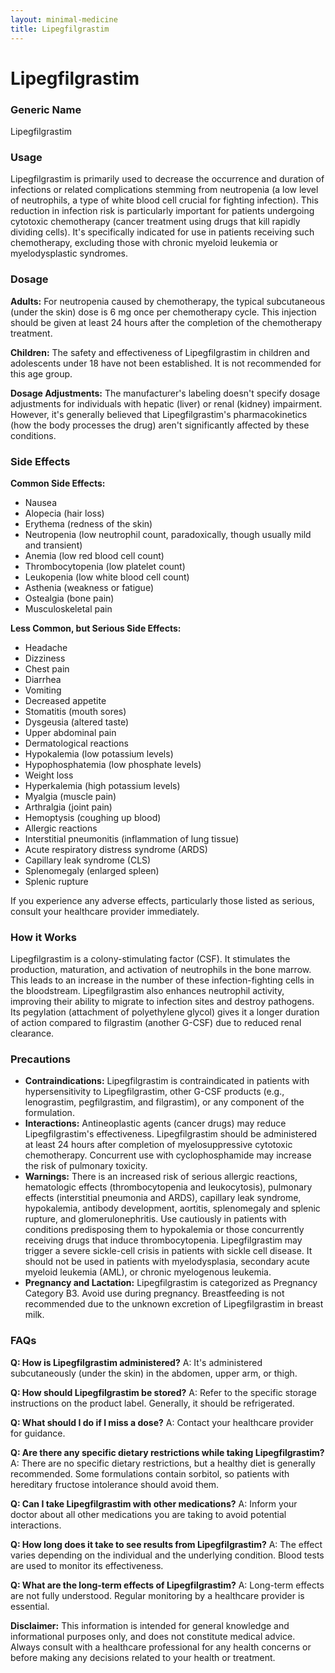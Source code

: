 ```yaml
---
layout: minimal-medicine
title: Lipegfilgrastim
---
```


# Lipegfilgrastim
### Generic Name
Lipegfilgrastim

### Usage
Lipegfilgrastim is primarily used to decrease the occurrence and duration of infections or related complications stemming from neutropenia (a low level of neutrophils, a type of white blood cell crucial for fighting infection). This reduction in infection risk is particularly important for patients undergoing cytotoxic chemotherapy (cancer treatment using drugs that kill rapidly dividing cells).  It's specifically indicated for use in patients receiving such chemotherapy, excluding those with chronic myeloid leukemia or myelodysplastic syndromes.

### Dosage

**Adults:**  For neutropenia caused by chemotherapy, the typical subcutaneous (under the skin) dose is 6 mg once per chemotherapy cycle.  This injection should be given at least 24 hours after the completion of the chemotherapy treatment.

**Children:** The safety and effectiveness of Lipegfilgrastim in children and adolescents under 18 have not been established.  It is not recommended for this age group.

**Dosage Adjustments:** The manufacturer's labeling doesn't specify dosage adjustments for individuals with hepatic (liver) or renal (kidney) impairment. However, it's generally believed that Lipegfilgrastim's pharmacokinetics (how the body processes the drug) aren't significantly affected by these conditions.


### Side Effects

**Common Side Effects:**

* Nausea
* Alopecia (hair loss)
* Erythema (redness of the skin)
* Neutropenia (low neutrophil count, paradoxically, though usually mild and transient)
* Anemia (low red blood cell count)
* Thrombocytopenia (low platelet count)
* Leukopenia (low white blood cell count)
* Asthenia (weakness or fatigue)
* Ostealgia (bone pain)
* Musculoskeletal pain


**Less Common, but Serious Side Effects:**

* Headache
* Dizziness
* Chest pain
* Diarrhea
* Vomiting
* Decreased appetite
* Stomatitis (mouth sores)
* Dysgeusia (altered taste)
* Upper abdominal pain
* Dermatological reactions
* Hypokalemia (low potassium levels)
* Hypophosphatemia (low phosphate levels)
* Weight loss
* Hyperkalemia (high potassium levels)
* Myalgia (muscle pain)
* Arthralgia (joint pain)
* Hemoptysis (coughing up blood)
* Allergic reactions
* Interstitial pneumonitis (inflammation of lung tissue)
* Acute respiratory distress syndrome (ARDS)
* Capillary leak syndrome (CLS)
* Splenomegaly (enlarged spleen)
* Splenic rupture


If you experience any adverse effects, particularly those listed as serious, consult your healthcare provider immediately.


### How it Works

Lipegfilgrastim is a colony-stimulating factor (CSF).  It stimulates the production, maturation, and activation of neutrophils in the bone marrow. This leads to an increase in the number of these infection-fighting cells in the bloodstream. Lipegfilgrastim also enhances neutrophil activity, improving their ability to migrate to infection sites and destroy pathogens.  Its pegylation (attachment of polyethylene glycol) gives it a longer duration of action compared to filgrastim (another G-CSF) due to reduced renal clearance.


### Precautions

* **Contraindications:** Lipegfilgrastim is contraindicated in patients with hypersensitivity to Lipegfilgrastim, other G-CSF products (e.g., lenograstim, pegfilgrastim, and filgrastim), or any component of the formulation.
* **Interactions:**  Antineoplastic agents (cancer drugs) may reduce Lipegfilgrastim's effectiveness.  Lipegfilgrastim should be administered at least 24 hours after completion of myelosuppressive cytotoxic chemotherapy.  Concurrent use with cyclophosphamide may increase the risk of pulmonary toxicity.
* **Warnings:** There is an increased risk of serious allergic reactions, hematologic effects (thrombocytopenia and leukocytosis), pulmonary effects (interstitial pneumonia and ARDS), capillary leak syndrome, hypokalemia, antibody development, aortitis, splenomegaly and splenic rupture, and glomerulonephritis.  Use cautiously in patients with conditions predisposing them to hypokalemia or those concurrently receiving drugs that induce thrombocytopenia.  Lipegfilgrastim may trigger a severe sickle-cell crisis in patients with sickle cell disease.  It should not be used in patients with myelodysplasia, secondary acute myeloid leukemia (AML), or chronic myelogenous leukemia.
* **Pregnancy and Lactation:** Lipegfilgrastim is categorized as Pregnancy Category B3.  Avoid use during pregnancy.  Breastfeeding is not recommended due to the unknown excretion of Lipegfilgrastim in breast milk.


### FAQs

**Q: How is Lipegfilgrastim administered?**
A: It's administered subcutaneously (under the skin) in the abdomen, upper arm, or thigh.

**Q: How should Lipegfilgrastim be stored?**
A: Refer to the specific storage instructions on the product label. Generally, it should be refrigerated.

**Q: What should I do if I miss a dose?**
A: Contact your healthcare provider for guidance.

**Q: Are there any specific dietary restrictions while taking Lipegfilgrastim?**
A:  There are no specific dietary restrictions, but a healthy diet is generally recommended.  Some formulations contain sorbitol, so patients with hereditary fructose intolerance should avoid them.

**Q: Can I take Lipegfilgrastim with other medications?**
A:  Inform your doctor about all other medications you are taking to avoid potential interactions.

**Q: How long does it take to see results from Lipegfilgrastim?**
A: The effect varies depending on the individual and the underlying condition.  Blood tests are used to monitor its effectiveness.

**Q:  What are the long-term effects of Lipegfilgrastim?**
A:  Long-term effects are not fully understood.  Regular monitoring by a healthcare provider is essential.  


**Disclaimer:** This information is intended for general knowledge and informational purposes only, and does not constitute medical advice.  Always consult with a healthcare professional for any health concerns or before making any decisions related to your health or treatment.
